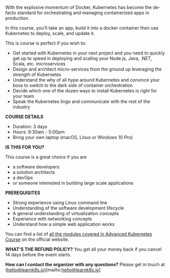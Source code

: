 With the explosive momentum of Docker, Kubernetes has become the de-facto standard for orchestrating and managing containerized apps in production.

In this course, you'll take an app, build it into a docker container then use Kubernetes to deploy, scale, and update it.

This is course is perfect if you wish to:

- Get started with Kubernetes in your next project and you need to quickly get up to speed in deploying and scaling your Node.js, Java, .NET, Scala, etc. microservices
- Design and architect micro-services from the ground up leveraging the strength of Kubernetes
- Understand the why of all hype around Kubernetes and convince your boss to switch to the dark side of container orchestration
- Decide which one of the dozen ways to install Kubernetes is right for your team
- Speak the Kubernetes lingo and communicate with the rest of the industry

**COURSE DETAILS**

- Duration: 3 days
- Hours: 9:30am - 5:00pm
- Bring your own laptop (macOS, Linux or Windows 10 Pro)

**IS THIS FOR YOU?**

This course is a great choice if you are

- a software developers
- a solution architects
- a devOps
- or someone interested in building large scale applications

**PREREQUISITES**

- Strong experience using Linux command line
- Understanding of the software development lifecycle
- A general understanding of virtualization concepts
- Experience with networking concepts
- Understand how a simple web application works

You can find a list of [all the modules covered in Advanced Kubernetes Course](https://learnk8s.io/training) on the official website.

**WHAT'S THE REFUND POLICY?**
You get all your money back if you cancel 14 days before the event starts.

**How can I contact the organizer with any questions?**
Please get in touch at (hello@learnk8s.io)[mailto:hello@learnk8s.io]